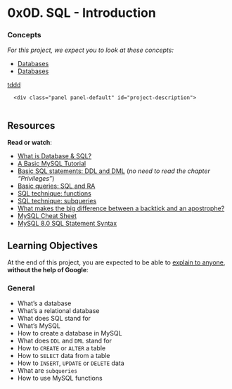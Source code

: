 # 0x0D. SQL - Introduction

### Concepts
    
<em>For this project, we expect you to look at these concepts:</em>
      </p>

<ul>
          <li>
            <a href="./concept.md">Databases</a>
          </li>
          <li>
            <a href="./concept.md">Databases</a>
          </li>
      </ul>
    </div>
  </div>

  [tddd](/alx-low_level_programming/0x01-variables_if_else_while/101-print_comb4.c)


      <div class="panel panel-default" id="project-description">
  <div class="panel-body">
    <p><img src="https://s3.amazonaws.com/intranet-projects-files/holbertonschool-higher-level_programming+/272/rtcwz.jpg" alt="" style="" /></p>

<h2>Resources</h2>

<p><strong>Read or watch</strong>:</p>

<ul>
<li><a href="/rltoken/yyRKTEdRkYEVlRgZPbasjw" title="What is Database &amp; SQL?" target="_blank">What is Database &amp; SQL?</a> </li>
<li><a href="/rltoken/sV2PtK5YfQsXWW1malRZ5Q" title="A Basic MySQL Tutorial" target="_blank">A Basic MySQL Tutorial</a> </li>
<li><a href="/rltoken/IUKo4-UaRZSKPvXr5u9oBw" title="Basic SQL statements: DDL and DML" target="_blank">Basic SQL statements: DDL and DML</a> (<em>no need to read the chapter &ldquo;Privileges&rdquo;</em>)</li>
<li><a href="/rltoken/rXKvu2u7vg1Hj6bnX7UgMg" title="Basic queries: SQL and RA" target="_blank">Basic queries: SQL and RA</a> </li>
<li><a href="/rltoken/-Riv_dzSYsJyvy-LlaO6Mg" title="SQL technique: functions" target="_blank">SQL technique: functions</a> </li>
<li><a href="/rltoken/QpIXoR--8eBIaidgSWYsBQ" title="SQL technique: subqueries" target="_blank">SQL technique: subqueries</a> </li>
<li><a href="/rltoken/Gt0nFJPJRwW2Y0izzwbVrw" title="What makes the big difference between a backtick and an apostrophe?" target="_blank">What makes the big difference between a backtick and an apostrophe?</a> </li>
<li><a href="/rltoken/wLQZvDtRCG9eQ69c8jvYVA" title="MySQL Cheat Sheet" target="_blank">MySQL Cheat Sheet</a> </li>
<li><a href="/rltoken/HmdmLiYBM0Q34iCYPWd9XQ" title="MySQL 8.0 SQL Statement Syntax" target="_blank">MySQL 8.0 SQL Statement Syntax</a> </li>
</ul>

<h2>Learning Objectives</h2>

<p>At the end of this project, you are expected to be able to <a href="/rltoken/-zY4kpQMjYkkbqlEb9W37A" title="explain to anyone" target="_blank">explain to anyone</a>, <strong>without the help of Google</strong>:</p>

<h3>General</h3>

<ul>
<li>What&rsquo;s a database</li>
<li>What&rsquo;s a relational database</li>
<li>What does SQL stand for</li>
<li>What&rsquo;s MySQL</li>
<li>How to create a database in MySQL</li>
<li>What does <code>DDL</code> and <code>DML</code> stand for</li>
<li>How to <code>CREATE</code> or <code>ALTER</code> a table</li>
<li>How to <code>SELECT</code> data from a table</li>
<li>How to <code>INSERT</code>, <code>UPDATE</code> or <code>DELETE</code> data</li>
<li>What are <code>subqueries</code></li>
<li>How to use MySQL functions</li>
</ul>
